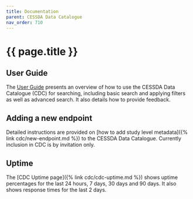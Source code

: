 ```yaml
---
title: Documentation
parent: CESSDA Data Catalogue
nav_order: 710
---
```


# {{ page.title }}

## User Guide

The [User Guide](https://datacatalogue.cessda.eu/documentation/) presents an overview of how to use
the CESSDA Data Catalogue (CDC) for searching, including basic search and applying filters
as well as advanced search. It also details how to provide feedback.

## Adding a new endpoint

Detailed instructions are provided on [how to add study level metadata]({% link cdc/new-endpoint.md %})
to the CESSDA Data Catalogue. Currently inclusion in CDC is by invitation only.

## Uptime

The [CDC Uptime page]({% link cdc/cdc-uptime.md %}) shows uptime percentages for the last 24 hours, 7 days, 30 days and 90 days. It also shows response times for the last 2 days.
